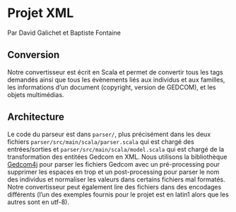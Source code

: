 # Projet XML

Par David Galichet et Baptiste Fontaine

## Conversion

Notre convertisseur est écrit en Scala et permet de convertir tous les tags
demandés ainsi que tous les évènements liés aux individus et aux familles, les
informations d’un document (copyright, version de GEDCOM), et les objets
multimédias.

## Architecture

Le code du parseur est dans `parser/`, plus précisément dans les deux fichiers
`parser/src/main/scala/parser.scala` qui est chargé des entrées/sorties et
`parser/src/main/scala/model.scala` qui est chargé de la transformation des
entitées Gedcom en XML.
Nous utilisons la bibliothèque [Gedcom4j][g4j] pour parser les fichiers Gedcom
avec un pré-processing pour supprimer les espaces en trop et un post-processing
pour parser le nom des individus et normaliser les valeurs dans certains
fichiers mal formatés. Notre convertisseur peut également lire des fichiers
dans des encodages différents (l’un des exemples fournis pour le projet est en
latin1 alors que les autres sont en utf-8).

[g4j]: http://gedcom4j.org/main/
